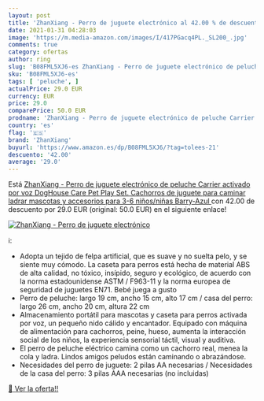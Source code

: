 ```yaml
---
layout: post
title: 'ZhanXiang - Perro de juguete electrónico al 42.00 % de descuento'
date: 2021-01-31 04:28:03
image: 'https://m.media-amazon.com/images/I/417PGacq4PL._SL200_.jpg'
comments: true
category: ofertas
author: ring
slug: 'B08FML5XJ6-es ZhanXiang - Perro de juguete electrónico de peluche...'
sku: 'B08FML5XJ6-es'
tags: [ 'peluche', ]
actualPrice: 29.0 EUR
currency: EUR
price: 29.0
comparePrice: 50.0 EUR
prodname: 'ZhanXiang - Perro de juguete electrónico de peluche Carrier activado por voz DogHouse Care Pet Play Set. Cachorros de juguete para caminar  ladrar  mascotas y accesorios  para 3-6 niños/niñas  Barry-Azul '
country: 'es'
flag: '🇪🇸'
brand: 'ZhanXiang'
buyurl: 'https://www.amazon.es/dp/B08FML5XJ6/?tag=tolees-21'
descuento: '42.00'
average: '29.0'
---
```


Está [ZhanXiang - Perro de juguete electrónico de peluche Carrier activado por voz DogHouse Care Pet Play Set. Cachorros de juguete para caminar  ladrar  mascotas y accesorios  para 3-6 niños/niñas  Barry-Azul ](https://www.amazon.es/dp/B08FML5XJ6/?tag=tolees-21) con 42.00 de descuento por 29.0 EUR (original: 50.0 EUR) en el siguiente enlace!

[![ZhanXiang - Perro de juguete electrónico](https://m.media-amazon.com/images/I/417PGacq4PL._SL200_.jpg)](https://www.amazon.es/dp/B08FML5XJ6/?tag=tolees-21)

ℹ️:

- Adopta un tejido de felpa artificial, que es suave y no suelta pelo, y se siente muy cómodo. La caseta para perros está hecha de material ABS de alta calidad, no tóxico, insípido, seguro y ecológico, de acuerdo con la norma estadounidense ASTM / F963-11 y la norma europea de seguridad de juguetes EN71. Bebé juega a gusto
- Perro de peluche: largo 19 cm, ancho 15 cm, alto 17 cm / casa del perro: largo 26 cm, ancho 20 cm, altura 22 cm
- Almacenamiento portátil para mascotas y caseta para perros activada por voz, un pequeño nido cálido y encantador. Equipado con máquina de alimentación para cachorros, peine, hueso, aumenta la interacción social de los niños, la experiencia sensorial táctil, visual y auditiva.
- El perro de peluche eléctrico camina como un cachorro real, menea la cola y ladra. Lindos amigos peludos están caminando o abrazándose.
- Necesidades del perro de juguete: 2 pilas AA necesarias / Necesidades de la casa del perro: 3 pilas AAA necesarias (no incluidas)

[🛒 Ver la oferta!!](https://www.amazon.es/dp/B08FML5XJ6/?tag=tolees-21)
